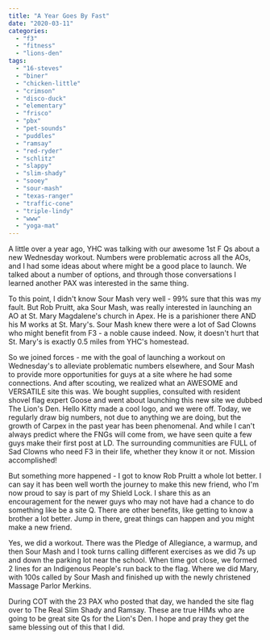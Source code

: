 ```yaml
---
title: "A Year Goes By Fast"
date: "2020-03-11"
categories: 
  - "f3"
  - "fitness"
  - "lions-den"
tags: 
  - "16-steves"
  - "biner"
  - "chicken-little"
  - "crimson"
  - "disco-duck"
  - "elementary"
  - "frisco"
  - "pbx"
  - "pet-sounds"
  - "puddles"
  - "ramsay"
  - "red-ryder"
  - "schlitz"
  - "slappy"
  - "slim-shady"
  - "sooey"
  - "sour-mash"
  - "texas-ranger"
  - "traffic-cone"
  - "triple-lindy"
  - "www"
  - "yoga-mat"
---
```


A little over a year ago, YHC was talking with our awesome 1st F Qs about a new Wednesday workout. Numbers were problematic across all the AOs, and I had some ideas about where might be a good place to launch. We talked about a number of options, and through those conversations I learned another PAX was interested in the same thing.

To this point, I didn't know Sour Mash very well - 99% sure that this was my fault. But Rob Pruitt, aka Sour Mash, was really interested in launching an AO at St. Mary Magdalene's church in Apex. He is a parishioner there AND his M works at St. Mary's. Sour Mash knew there were a lot of Sad Clowns who might benefit from F3 - a noble cause indeed. Now, it doesn't hurt that St. Mary's is exactly 0.5 miles from YHC's homestead.

So we joined forces - me with the goal of launching a workout on Wednesday's to alleviate problematic numbers elsewhere, and Sour Mash to provide more opportunities for guys at a site where he had some connections. And after scouting, we realized what an AWESOME and VERSATILE site this was. We bought supplies, consulted with resident shovel flag expert Goose and went about launching this new site we dubbed The Lion's Den. Hello Kitty made a cool logo, and we were off. Today, we regularly draw big numbers, not due to anything we are doing, but the growth of Carpex in the past year has been phenomenal. And while I can't always predict where the FNGs will come from, we have seen quite a few guys make their first post at LD. The surrounding communities are FULL of Sad Clowns who need F3 in their life, whether they know it or not. Mission accomplished!

But something more happened - I got to know Rob Pruitt a whole lot better. I can say it has been well worth the journey to make this new friend, who I'm now proud to say is part of my Shield Lock. I share this as an encouragement for the newer guys who may not have had a chance to do something like be a site Q. There are other benefits, like getting to know a brother a lot better. Jump in there, great things can happen and you might make a new friend.

Yes, we did a workout. There was the Pledge of Allegiance, a warmup, and then Sour Mash and I took turns calling different exercises as we did 7s up and down the parking lot near the school. When time got close, we formed 2 lines for an Indigenous People's run back to the flag. Where we did Mary, with 100s called by Sour Mash and finished up with the newly christened Massage Parlor Merkins.

During COT with the 23 PAX who posted that day, we handed the site flag over to The Real Slim Shady and Ramsay. These are true HIMs who are going to be great site Qs for the Lion's Den. I hope and pray they get the same blessing out of this that I did.
